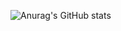 
![Anurag's GitHub stats](https://github-readme-stats.vercel.app/api?username=anuraghazra&theme=dark&show_icons=true)


<!---
is a ✨ special ✨ repository because its `README.md` (this file) appears on your GitHub profile.
You can click the Preview link to take a look at your changes.
--->
